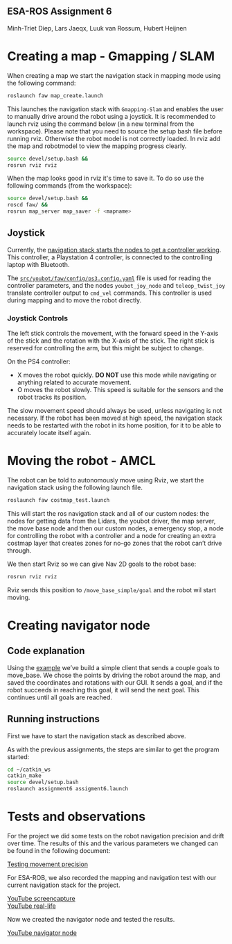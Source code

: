 ESA-ROS Assignment 6
--------------------

Minh-Triet Diep, Lars Jaeqx, Luuk van Rossum, Hubert Heijnen

# Creating a map - Gmapping / SLAM

When creating a map we start the navigation stack in mapping mode using the following command:

``` bash
roslaunch faw map_create.launch
```

This launches the navigation stack with `Gmapping-Slam` and enables the user to manually drive around the robot using a joystick. It is recommended to launch rviz using the command below (in a new terminal from the workspace). Please note that you need to source the setup bash file before running rviz. Otherwise the robot model is not correctly loaded. In rviz add the map and robotmodel to view the mapping progress clearly.

``` bash
source devel/setup.bash &&
rosrun rviz rviz
```

When the map looks good in rviz it's time to save it. To do so use the following commands (from the workspace):

``` bash
source devel/setup.bash &&
roscd faw/ &&
rosrun map_server map_saver -f <mapname>
```

## Joystick

Currently, the [navigation stack starts the nodes to get a controller working](https://github.com/minhtrietdiep/ESA-PROJ/blob/master/src/youbot/faw/templates/youbot_control/gamepad.template). This controller, a Playstation 4 controller, is connected to the controlling laptop with Bluetooth.

The [`src/youbot/faw/config/ps3.config.yaml`](https://github.com/minhtrietdiep/ESA-PROJ/blob/master/src/youbot/faw/config/ps3.config.yaml) file is used for reading the controller parameters, and the nodes `youbot_joy_node` and `teleop_twist_joy` translate controller output to `cmd_vel` commands. This controller is used during mapping and to move the robot directly.

### Joystick Controls

The left stick controls the movement, with the forward speed in the Y-axis of the stick and the rotation with the X-axis of the stick. The right stick is reserved for controlling the arm, but this might be subject to change.

On the PS4 controller:
* X moves the robot quickly. __DO NOT__ use this mode while navigating or anything related to accurate movement.
* O moves the robot slowly. This speed is suitable for the sensors and the robot tracks its position.

The slow movement speed should always be used, unless navigating is not necessary. If the robot has been moved at high speed, the navigation stack needs to be restarted with the robot in its home position, for it to be able to accurately locate itself again.

#  Moving the robot - AMCL

The robot can be told to autonomously move using Rviz, we start the navigation stack using the following launch file.
 
```sh
roslaunch faw costmap_test.launch
```

This will start the ros navigation stack and all of our custom nodes: the nodes for getting data from the Lidars, the youbot driver, the map server, the move base node and then our custom nodes, a emergency stop, a node for controlling the robot with a controller and a node for creating an extra costmap layer that creates zones for no-go zones that the robot can’t drive through.

We then start Rviz so we can give Nav 2D goals to the robot base:
 
```sh
rosrun rviz rviz
```

Rviz sends this position to `/move_base_simple/goal` and the robot wil start moving.

# Creating navigator node

## Code explanation

Using the [example](http://wiki.ros.org/navigation/Tutorials/SendingSimpleGoals) we’ve build a simple client that sends a couple goals to move_base. We chose the points by driving the robot around the map, and saved the coordinates and rotations with our GUI. It sends a goal, and if the robot succeeds in reaching this goal, it will send the next goal. This continues until all goals are reached.

## Running instructions

First we have to start the navigation stack as described above.

As with the previous assignments, the steps are similar to get the program started:

```sh
cd ~/catkin_ws
catkin_make
source devel/setup.bash
roslaunch assignment6 assigment6.launch
```

# Tests and observations

For the project we did some tests on the robot navigation precision and drift over time. The results of this and the various parameters we changed can be found in the following document:

[Testing movement precision](https://github.com/minhtrietdiep/ESA-PROJ/wiki/NavPrecisionTest.pdf)

For ESA-ROB, we also recorded the mapping and navigation test with our current navigation stack for the project. 

[YouTube screencapture](https://youtu.be/D0OkfzULC9E)  
[YouTube real-life](https://youtu.be/NuBk4oz7AMQ)

Now we created the navigator node and tested the results.

[YouTube navigator node](https://youtu.be/nKLArBWd_xw)


